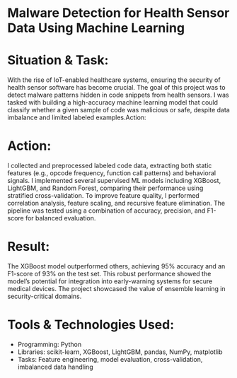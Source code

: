 # Malware Detection for Health Sensor Data Using Machine Learning
# Situation & Task:
With the rise of IoT-enabled healthcare systems, ensuring the security of health sensor software has become crucial. The goal of this project was to detect malware patterns hidden in code snippets from health sensors. I was tasked with building a high-accuracy machine learning model that could classify whether a given sample of code was malicious or safe, despite data imbalance and limited labeled examples.Action:
# Action:
I collected and preprocessed labeled code data, extracting both static features (e.g., opcode frequency, function call patterns) and behavioral signals. I implemented several supervised ML models including XGBoost, LightGBM, and Random Forest, comparing their performance using stratified cross-validation. To improve feature quality, I performed correlation analysis, feature scaling, and recursive feature elimination. The pipeline was tested using a combination of accuracy, precision, and F1-score for balanced evaluation.
# Result:
The XGBoost model outperformed others, achieving 95% accuracy and an F1-score of 93% on the test set. This robust performance showed the model’s potential for integration into early-warning systems for secure medical devices. The project showcased the value of ensemble learning in security-critical domains.

# Tools & Technologies Used:
- Programming: Python
- Libraries: scikit-learn, XGBoost, LightGBM, pandas, NumPy, matplotlib
- Tasks: Feature engineering, model evaluation, cross-validation, imbalanced data handling
